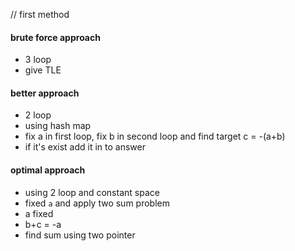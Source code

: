 // first method
#### brute force approach
- 3 loop
- give TLE
​
#### better approach
- 2 loop
- using hash map
- fix a in first loop,  fix b in second loop and find target c = -(a+b)
- if it's exist add it in to answer
​
​
#### optimal approach
- using 2 loop and constant space
- fixed `a` and apply two sum problem
- a fixed
- b+c = -a
- find sum using two pointer